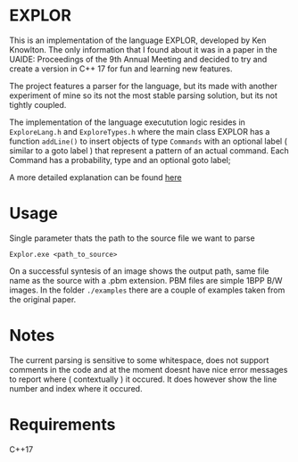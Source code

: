 # EXPLOR 

This is an implementation of the language EXPLOR, developed by Ken Knowlton. The only information that I found about it was in a paper in the UAIDE: Proceedings of the 9th Annual Meeting and decided to try and create a version in C++ 17 for fun and learning new features.

The project features a parser for the language, but its made with another experiment of mine so its not the most stable parsing solution, but its not tightly coupled.

The implementation of the language executution logic resides in `ExploreLang.h` and `ExploreTypes.h` where the main class
EXPLOR has a function `addLine()` to insert objects of type `Commands` with an optional label ( similar to a goto label ) that represent a pattern of an actual command.
Each Command has a probability, type and an optional goto label;

A more detailed explanation can be found [here](https://bloodb0ne.github.io/explore_language_revival.html)

# Usage
Single parameter thats the path to the source file we want to parse

`Explor.exe <path_to_source>`

On a successful syntesis of an image shows the output path, same file name as the source with a .pbm extension. PBM files are simple 1BPP B/W images.
In the folder `./examples` there are a couple of examples taken from the original paper.

# Notes
The current parsing is sensitive to some whitespace, does not support comments in the code and at the moment doesnt have nice error messages to report where ( contextually ) it occured. It does however show the line number and index where it occured.

# Requirements
C++17


